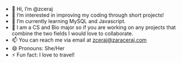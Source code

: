 - 👋 Hi, I’m @zceraj
- 👀 I’m interested in improving my coding through short projects! 
- 🌱 I’m currently learning MySQL and Javascript. 
- 💞️ I am a CS and Bio major so if you are working on any projects
      that combine the two fields I would love to collaborate.
- 📫 You can reach me via email at zceraj@zaraceraj.com
- 😄 Pronouns: She/Her
- ⚡ Fun fact: I love to travel! 
